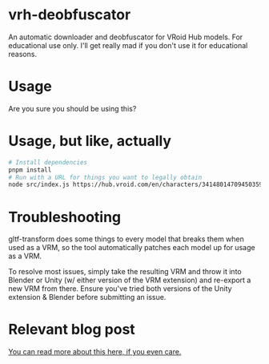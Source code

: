 # vrh-deobfuscator
An automatic downloader and deobfuscator for VRoid Hub models.
For educational use only. I'll get really mad if you don't use it for educational reasons.

# Usage
Are you sure you should be using this?

# Usage, but like, actually
```bash
# Install dependencies
pnpm install
# Run with a URL for things you want to legally obtain
node src/index.js https://hub.vroid.com/en/characters/3414801470945035921/models/4457759225556181866
```

# Troubleshooting
gltf-transform does some things to every model that breaks them when used as a VRM, so the tool automatically patches each model up for usage as a VRM.

To resolve most issues, simply take the resulting VRM and throw it into Blender or Unity (w/ either version of the VRM extension) and re-export a new VRM from there. Ensure you've tried both versions of the Unity extension & Blender before submitting an issue.


# Relevant blog post
[You can read more about this here, if you even care.](https://toon.link/blog/1740863435/borrowing-intellectual-property)

